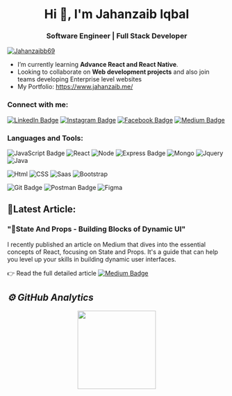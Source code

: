 
<h1 align="center">Hi 👋, I'm Jahanzaib Iqbal</h1>
<h3 align="center">Software Engineer | Full Stack Developer</h3>
 

<p align="left"><a href="https://www.linkedin.com/in/jahanzaib69/" target="blank"><img src="https://img.shields.io/twitter/follow/Jahanzaibb69?logo=LinkedIn&style=for-the-badge" alt="Jahanzaibb69" /></a> </p>

 
- I’m currently learning **Advance React and React Native**.
- Looking to collaborate on **Web development projects** and also join teams developing Enterprise level websites
-  My Portfolio: https://www.jahanzaib.me/



<h3 align="left">Connect with me:</h3>

[![LinkedIn Badge](https://img.shields.io/badge/LinkedIn-0A66C2?logo=linkedin&logoColor=fff&style=for-the-badge)](https://www.linkedin.com/in/jahanzaib69/)
[![Instagram Badge](https://img.shields.io/badge/Instagram-E4405F?logo=instagram&logoColor=fff&style=for-the-badge)](https://www.instagram.com/jahan._zaib/)
[![Facebook Badge](https://img.shields.io/badge/Facebook-0866FF?logo=facebook&logoColor=fff&style=for-the-badge)](ttps://www.facebook.com/jahanzaib1059/)
 [![Medium Badge](https://img.shields.io/badge/Medium-000?logo=medium&logoColor=fff&style=for-the-badge)](https://jahanzaibb.medium.com/ "My Recent Articles Here")
 



<h3 align="left">Languages and Tools:</h3>


<!--  - **Frameworks/Libraries**: -->
  ![JavaScript Badge](https://img.shields.io/badge/JavaScript-F7DF1E?logo=javascript&logoColor=000&style=for-the-badge)
 ![React](https://img.shields.io/badge/React-20232A?style=for-the-badge&logo=react&logoColor=61DAFB)
![Node](https://img.shields.io/badge/Node.js-43853D?style=for-the-badge&logo=node.js&logoColor=white)
![Express Badge](https://img.shields.io/badge/Express-000?logo=express&logoColor=fff&style=for-the-badge)
![Mongo](https://img.shields.io/badge/MongoDB-4EA94B?style=for-the-badge&logo=mongodb&logoColor=white)
![Jquery](https://img.shields.io/badge/jQuery-0769AD?style=for-the-badge&logo=jquery&logoColor=white)
   ![Java]( https://img.shields.io/badge/Java-ED8B00?style=for-the-badge&logo=java&logoColor=white)

<!-- - **FrontEnd**: -->
 ![Html]( https://img.shields.io/badge/HTML5-E34F26?style=for-the-badge&logo=html5&logoColor=white)
![CSS](https://img.shields.io/badge/CSS3-1572B6?style=for-the-badge&logo=css3&logoColor=white)
![Saas](https://img.shields.io/badge/Sass-CC6699?style=for-the-badge&logo=sass&logoColor=white)
 ![Bootstrap]( https://img.shields.io/badge/Bootstrap-563D7C?style=for-the-badge&logo=bootstrap&logoColor=white) 
<!-- - **Tools**:-->
<!-- ![Visual Studio Code Badge](https://img.shields.io/badge/Visual%20Studio%20Code-007ACC?logo=visualstudiocode&logoColor=fff&style=for-the-badge) -->
![Git Badge](https://img.shields.io/badge/Git-F05032?logo=git&logoColor=fff&style=for-the-badge)
![Postman Badge](https://img.shields.io/badge/Postman-FF6C37?logo=postman&logoColor=fff&style=for-the-badge)
![Figma](https://img.shields.io/badge/Figma-F78374?style=for-the-badge&logo=figma&logoColor=white)
<!-- ![Github](https://img.shields.io/badge/GitHub-fff?style=for-the-badge&logo=github&logoColor=black) -->

<!-- **Languages**:-->



## 📝Latest Article:
### "🧱State And Props - Building Blocks of Dynamic UI" 
I recently published an article on Medium that dives into the essential concepts of React, focusing on State and Props. It's a guide that can help you level up your skills in building dynamic user interfaces. 

👉 Read the full detailed article [![Medium Badge](https://img.shields.io/badge/Medium-000?logo=medium&logoColor=fff&style=for-the-badge)](https://medium.com/@jahanzaibiqbal1059/state-and-props-in-react-and-react-native-795a563761b8 "States and Props in React and React Native")
<!--[here](https://medium.com/@jahanzaibiqbal1059/state-and-props-in-react-and-react-native-795a563761b8). -->


<h2><i>⚙️ GitHub Analytics</i></h2>

<p align="center">
<a href="https://github.com/jahanzaib-iqbal">
  <!-- <img height="180em" src="https://github-readme-stats.vercel.app/api?username=jahanzaib-iqbal&show_icons=true&theme=algolia&include_all_commits=true&count_private=true"/>  --> 
  <img height="180em" src="https://github-readme-stats-eight-theta.vercel.app/api/top-langs/?username=jahanzaib-iqbal&layout=compact&langs_count=8&theme=algolia"/>
</a>
</p>




